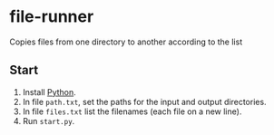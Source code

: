 # file-runner
Copies files from one directory to another according to the list

## Start

1. Install [Python](https://www.python.org).
2. In file `path.txt`, set the paths for the input and output directories.
3. In file `files.txt` list the filenames (each file on a new line).
4. Run `start.py`.

